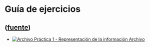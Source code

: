 # Guía de ejercicios
([fuente](https://campus.exactas.uba.ar/course/view.php?id=1100&section=5))
---
  - [![Archivo](https://campus.exactas.uba.ar/theme/image.php/magazine/core/1462913092/f/pdf) Práctica 1 - Representación de la información Archivo](https://campus.exactas.uba.ar/mod/resource/view.php?id=60087)


